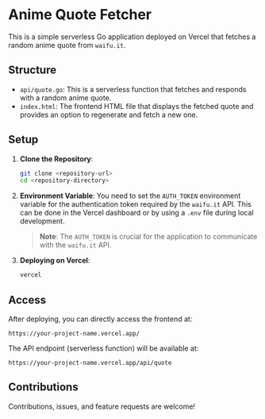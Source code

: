 # Anime Quote Fetcher

This is a simple serverless Go application deployed on Vercel that fetches a random anime quote from `waifu.it`.

## Structure

- `api/quote.go`: This is a serverless function that fetches and responds with a random anime quote.
- `index.html`: The frontend HTML file that displays the fetched quote and provides an option to regenerate and fetch a new one.

## Setup

1. **Clone the Repository**:

   ```bash
   git clone <repository-url>
   cd <repository-directory>
   ```

2. **Environment Variable**:
   You need to set the `AUTH_TOKEN` environment variable for the authentication token required by the `waifu.it` API. This can be done in the Vercel dashboard or by using a `.env` file during local development.

   > **Note**: The `AUTH_TOKEN` is crucial for the application to communicate with the `waifu.it` API.

3. **Deploying on Vercel**:
   ```bash
   vercel
   ```

## Access

After deploying, you can directly access the frontend at:

```
https://your-project-name.vercel.app/
```

The API endpoint (serverless function) will be available at:

```
https://your-project-name.vercel.app/api/quote
```

## Contributions

Contributions, issues, and feature requests are welcome!
